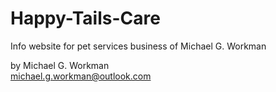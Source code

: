 # Happy-Tails-Care
Info website for pet services business of Michael G. Workman<br>

by Michael G. Workman<br>
michael.g.workman@outlook.com

